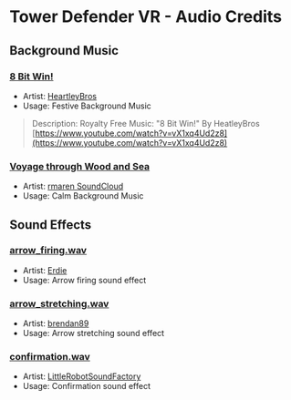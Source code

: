 # Tower Defender VR - Audio Credits

## Background Music

### [8 Bit Win!](http://www.audiomicro.com/level-title-minecraft-music-8-bit-win-video-game-music-royalty-free-stock-music-1020458)
* Artist: [HeartleyBros](https://www.youtube.com/channel/UCsLlqLIE-TqDq3lh5kU2PeA)
* Usage: Festive Background Music
> Description:
>   Royalty Free Music: "8 Bit Win!" By HeatleyBros
>   [https://www.youtube.com/watch?v=vX1xq4Ud2z8](https://www.youtube.com/watch?v=vX1xq4Ud2z8)

### [Voyage through Wood and Sea](https://soundcloud.com/rmaren/voyage-through-wood-and-sea)
* Artist: [rmaren SoundCloud](https://soundcloud.com/rmaren)
* Usage: Calm Background Music

## Sound Effects

### [arrow_firing.wav](https://freesound.org/people/Erdie/sounds/65733/)
* Artist: [Erdie](https://freesound.org/people/Erdie/)
* Usage: Arrow firing sound effect

### [arrow_stretching.wav](https://freesound.org/people/brendan89/sounds/321553/)
* Artist: [brendan89](https://freesound.org/people/brendan89/)
* Usage: Arrow stretching sound effect

### [confirmation.wav](https://freesound.org/people/LittleRobotSoundFactory/sounds/270537/)
* Artist: [LittleRobotSoundFactory](https://freesound.org/people/LittleRobotSoundFactory/)
* Usage: Confirmation sound effect
